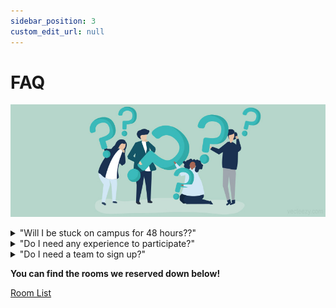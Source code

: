 ```yaml
---
sidebar_position: 3
custom_edit_url: null
---
```


# FAQ

![FAQ](/img/faq.jpeg)

<details>
<summary>"Will I be stuck on campus for 48 hours??"</summary>
No! There is a mandatory kickoff event Friday afternoon, several mandatory events throughout Saturday, and mandatory presentations on Sunday. Your team is responsible for scheduling meeting times and locations that work best for them throught the weekend.
</details>

<details>
<summary>"Do I need any experience to participate?"</summary>
No! This competition is beginner-friendly and specifically geared towards providing members with experience to put on their resumes. We highly encourage beginners to apply and compete.
</details>

<details>
<summary>"Do I need a team to sign up?"</summary>
No! We will be assigning teams evenly to distribute your talented skill sets and allow you to collaborate with new SHPEsters!
</details>

**You can find the rooms we reserved down below!**

[Room List](/docs/shpeathon25/event-details/faq)

<!-- <details>
<summary>"Can I add team preferences after submitting?"</summary>
Yes! The Google Form is editable and you can update your teammate preferences if you find someone you'd want to potentially team up with.
</details> -->
